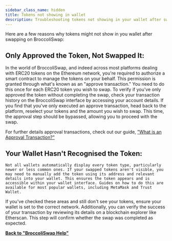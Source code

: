 ```yaml
---
sidebar_class_name: hidden
title: Tokens not showing in wallet
description: Troubleshooting tokens not showing in your wallet after swapping on Broccoliswap.
---
```

Here are a few reasons why tokens might not show in you wallet after swapping on BroccoliSwap:

## Only Approved the Token, Not Swapped It:

In the world of BroccoliSwap, and indeed across most platforms dealing with ERC20 tokens on the Ethereum network, you're required to authorize a smart contract to manage the tokens on your behalf. This permission is granted through what's known as an "approve transaction." You need to do this once for each ERC20 token you wish to swap. To verify if you've only approved the token without completing the swap, check your transaction history on the BroccoliSwap interface by accessing your account details. If you find that you've only executed an approve transaction, head back to the platform, reselect your tokens and the amount you wish to swap. This time, the approval step should be bypassed, allowing you to proceed with the swap.

For further details approval transactions, check out our guide, ["What is an Approval Transaction?"](010-approval-tx.md)    
   

## Your Wallet Hasn't Recognised the Token:
	Not all wallets automatically display every token type, particularly newer or less common ones. If your swapped tokens aren't visible, you may need to manually add the token using its address and relevant details into your wallet. This ensures the token appears and is accessible within your wallet interface. Guides on how to do this are available for most popular wallets, including MetaMask and Trust Wallet.

If you've checked these areas and still don't see your tokens, ensure your wallet is set to the correct network. Additionally, you can verify the success of your transaction by reviewing its details on a blockchain explorer like Etherscan. This step will confirm whether the swap was completed as expected.


**[Back to "BroccoliSwap Help"](/docs/090-Help-Centre/020-Broccoliswap/001-Index.md)**
